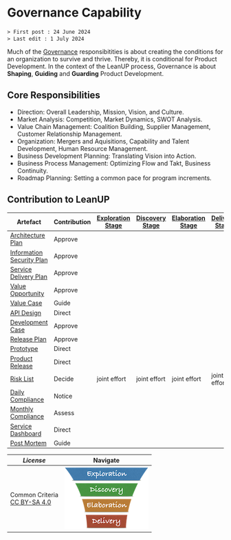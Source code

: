 # Governance Capability

```text
> First post : 24 June 2024
> Last edit : 1 July 2024
```

Much of the [Governance](/LeanUP/Capabilities/governance.md) responsibitities is about creating the conditions for an organization to survive and thrive. Thereby, it is conditional for Product Development. In the context of the LeanUP process, Governance is about **Shaping**, **Guiding** and **Guarding** Product Development.

## Core Responsibilities

- Direction: Overall Leadership, Mission, Vision, and Culture.
- Market Analysis: Competition, Market Dynamics, SWOT Analysis.
- Value Chain Management: Coalition Building, Supplier Management, Customer Relationship Management.
- Organization: Mergers and Aquisitions, Capability and Talent Development, Human Resource Management.
- Business Development Planning: Translating Vision into Action.
- Business Process Management: Optimizing Flow and Takt, Business Continuity.
- Roadmap Planning: Setting a common pace for program increments.

## Contribution to LeanUP

| Artefact | Contribution | [Exploration Stage](/LeanUP/Stages/exploration.md) |[Discovery Stage](/LeanUP/Stages/discovery.md) | [Elaboration Stage](/LeanUP/Stages/elaboration.md) | [Delivery Stage](/LeanUP/Stages/delivery.md) |
| ----- | ------------ | - | - | - | - |
| [Architecture Plan](/LeanUP/Artefacts/arch-plan.md) | Approve |  |  |  |  |
| [Information Security Plan](/LeanUP/Artefacts/sec-plan.md) | Approve |  |  |  |  |
| [Service Delivery Plan](/LeanUP/Artefacts/serdel-plan.md) | Approve |  |  |  |  |
| [Value Opportunity](/LeanUP/Artefacts/val-oppo.md) | Approve |  |  |  |  |
| [Value Case](/LeanUP/Artefacts/val-case.md) | Guide |  |  |  |  |
| [API Design](/LeanUP/Artefacts/api-design.md) | Direct | | | | |
| [Development Case](/LeanUP/Artefacts/dev-case.md) | Approve |  |  |  |  |
| [Release Plan](/LeanUP/Artefacts/rel-plan.md) | Approve |  |  |  |  |
| [Prototype](/LeanUP/Artefacts/pro-review.md) | Direct |  |  |  |  |
| [Product Release](/LeanUP/Artefacts/rel-review.md) | Direct |  |  |  |  |
| [Risk List](/LeanUP/Artefacts/risklist.md) | Decide | joint effort | joint effort | joint effort | joint effort |
| [Daily Compliance](/LeanUP/Artefacts/dailyCompliance.md) | Notice |  |  |  |  |
| [Monthly Compliance](/LeanUP/Artefacts/monthlyCompliance.md) | Assess |  |  |  |  |
| [Service Dashboard](/LeanUP/Artefacts/service-dashboard.md) | Direct |  |  |  |  |
| [Post Mortem][pm] | Guide |  |  |  |  |

| *License* | Navigate |
| - | - |
|Common Criteria</BR>[CC BY-SA 4.0](https://creativecommons.org/licenses/by-sa/4.0/deed.en) | [![LeanUP Logo](/LeanUP/Images/leanupLogo-s.png)](/LeanUP/Capabilities/overview.md) |

[pm]: /LeanUP/Artefacts/post-mortem.md
